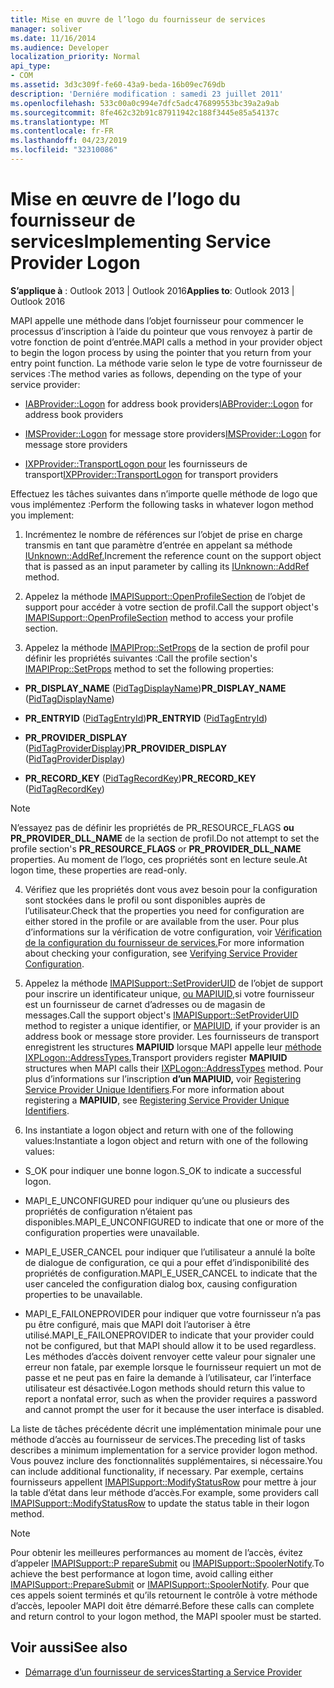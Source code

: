 ```yaml
---
title: Mise en œuvre de l’logo du fournisseur de services
manager: soliver
ms.date: 11/16/2014
ms.audience: Developer
localization_priority: Normal
api_type:
- COM
ms.assetid: 3d3c309f-fe60-43a9-beda-16b09ec769db
description: 'Derniére modification : samedi 23 juillet 2011'
ms.openlocfilehash: 533c00a0c994e7dfc5adc476899553bc39a2a9ab
ms.sourcegitcommit: 8fe462c32b91c87911942c188f3445e85a54137c
ms.translationtype: MT
ms.contentlocale: fr-FR
ms.lasthandoff: 04/23/2019
ms.locfileid: "32310086"
---
```

# <a name="implementing-service-provider-logon"></a><span data-ttu-id="e8523-103">Mise en œuvre de l’logo du fournisseur de services</span><span class="sxs-lookup"><span data-stu-id="e8523-103">Implementing Service Provider Logon</span></span>

<span data-ttu-id="e8523-104">**S’applique à** : Outlook 2013 | Outlook 2016</span><span class="sxs-lookup"><span data-stu-id="e8523-104">**Applies to**: Outlook 2013 | Outlook 2016</span></span> 
  
<span data-ttu-id="e8523-105">MAPI appelle une méthode dans l’objet fournisseur pour commencer le processus d’inscription à l’aide du pointeur que vous renvoyez à partir de votre fonction de point d’entrée.</span><span class="sxs-lookup"><span data-stu-id="e8523-105">MAPI calls a method in your provider object to begin the logon process by using the pointer that you return from your entry point function.</span></span> <span data-ttu-id="e8523-106">La méthode varie selon le type de votre fournisseur de services :</span><span class="sxs-lookup"><span data-stu-id="e8523-106">The method varies as follows, depending on the type of your service provider:</span></span>
  
- <span data-ttu-id="e8523-107">[IABProvider::Logon](iabprovider-logon.md) for address book providers</span><span class="sxs-lookup"><span data-stu-id="e8523-107">[IABProvider::Logon](iabprovider-logon.md) for address book providers</span></span> 
    
- <span data-ttu-id="e8523-108">[IMSProvider::Logon](imsprovider-logon.md) for message store providers</span><span class="sxs-lookup"><span data-stu-id="e8523-108">[IMSProvider::Logon](imsprovider-logon.md) for message store providers</span></span> 
    
- <span data-ttu-id="e8523-109">[IXPProvider::TransportLogon pour](ixpprovider-transportlogon.md) les fournisseurs de transport</span><span class="sxs-lookup"><span data-stu-id="e8523-109">[IXPProvider::TransportLogon](ixpprovider-transportlogon.md) for transport providers</span></span> 
    
<span data-ttu-id="e8523-110">Effectuez les tâches suivantes dans n’importe quelle méthode de logo que vous implémentez :</span><span class="sxs-lookup"><span data-stu-id="e8523-110">Perform the following tasks in whatever logon method you implement:</span></span>
  
1. <span data-ttu-id="e8523-111">Incrémentez le nombre de références sur l’objet de prise en charge transmis en tant que paramètre d’entrée en appelant sa méthode [IUnknown::AddRef.](https://msdn.microsoft.com/library/ms691379%28v=VS.85%29.aspx)</span><span class="sxs-lookup"><span data-stu-id="e8523-111">Increment the reference count on the support object that is passed as an input parameter by calling its [IUnknown::AddRef](https://msdn.microsoft.com/library/ms691379%28v=VS.85%29.aspx) method.</span></span> 
    
2. <span data-ttu-id="e8523-112">Appelez la méthode [IMAPISupport::OpenProfileSection](imapisupport-openprofilesection.md) de l’objet de support pour accéder à votre section de profil.</span><span class="sxs-lookup"><span data-stu-id="e8523-112">Call the support object's [IMAPISupport::OpenProfileSection](imapisupport-openprofilesection.md) method to access your profile section.</span></span> 
    
3. <span data-ttu-id="e8523-113">Appelez la méthode [IMAPIProp::SetProps](imapiprop-setprops.md) de la section de profil pour définir les propriétés suivantes :</span><span class="sxs-lookup"><span data-stu-id="e8523-113">Call the profile section's [IMAPIProp::SetProps](imapiprop-setprops.md) method to set the following properties:</span></span> 
    
  - <span data-ttu-id="e8523-114">**PR_DISPLAY_NAME** ([PidTagDisplayName](pidtagdisplayname-canonical-property.md))</span><span class="sxs-lookup"><span data-stu-id="e8523-114">**PR_DISPLAY_NAME** ([PidTagDisplayName](pidtagdisplayname-canonical-property.md))</span></span>
    
  - <span data-ttu-id="e8523-115">**PR_ENTRYID** ([PidTagEntryId](pidtagentryid-canonical-property.md))</span><span class="sxs-lookup"><span data-stu-id="e8523-115">**PR_ENTRYID** ([PidTagEntryId](pidtagentryid-canonical-property.md))</span></span>
    
  - <span data-ttu-id="e8523-116">**PR_PROVIDER_DISPLAY** ([PidTagProviderDisplay](pidtagproviderdisplay-canonical-property.md))</span><span class="sxs-lookup"><span data-stu-id="e8523-116">**PR_PROVIDER_DISPLAY** ([PidTagProviderDisplay](pidtagproviderdisplay-canonical-property.md))</span></span>
    
  - <span data-ttu-id="e8523-117">**PR_RECORD_KEY** ([PidTagRecordKey](pidtagrecordkey-canonical-property.md))</span><span class="sxs-lookup"><span data-stu-id="e8523-117">**PR_RECORD_KEY** ([PidTagRecordKey](pidtagrecordkey-canonical-property.md))</span></span>
    
  > [!NOTE]
  > <span data-ttu-id="e8523-118">N’essayez pas de définir les propriétés de PR_RESOURCE_FLAGS **ou** **PR_PROVIDER_DLL_NAME** de la section de profil.</span><span class="sxs-lookup"><span data-stu-id="e8523-118">Do not attempt to set the profile section's **PR_RESOURCE_FLAGS** or **PR_PROVIDER_DLL_NAME** properties.</span></span> <span data-ttu-id="e8523-119">Au moment de l’logo, ces propriétés sont en lecture seule.</span><span class="sxs-lookup"><span data-stu-id="e8523-119">At logon time, these properties are read-only.</span></span> 
  
4. <span data-ttu-id="e8523-120">Vérifiez que les propriétés dont vous avez besoin pour la configuration sont stockées dans le profil ou sont disponibles auprès de l’utilisateur.</span><span class="sxs-lookup"><span data-stu-id="e8523-120">Check that the properties you need for configuration are either stored in the profile or are available from the user.</span></span> <span data-ttu-id="e8523-121">Pour plus d’informations sur la vérification de votre configuration, voir [Vérification de la configuration du fournisseur de services.](verifying-service-provider-configuration.md)</span><span class="sxs-lookup"><span data-stu-id="e8523-121">For more information about checking your configuration, see [Verifying Service Provider Configuration](verifying-service-provider-configuration.md).</span></span>
    
5. <span data-ttu-id="e8523-122">Appelez la méthode [IMAPISupport::SetProviderUID](imapisupport-setprovideruid.md) de l’objet de support pour inscrire un identificateur unique, [ou MAPIUID,](mapiuid.md)si votre fournisseur est un fournisseur de carnet d’adresses ou de magasin de messages.</span><span class="sxs-lookup"><span data-stu-id="e8523-122">Call the support object's [IMAPISupport::SetProviderUID](imapisupport-setprovideruid.md) method to register a unique identifier, or [MAPIUID](mapiuid.md), if your provider is an address book or message store provider.</span></span> <span data-ttu-id="e8523-123">Les fournisseurs de transport enregistrent les structures **MAPIUID** lorsque MAPI appelle leur [méthode IXPLogon::AddressTypes.](ixplogon-addresstypes.md)</span><span class="sxs-lookup"><span data-stu-id="e8523-123">Transport providers register **MAPIUID** structures when MAPI calls their [IXPLogon::AddressTypes](ixplogon-addresstypes.md) method.</span></span> <span data-ttu-id="e8523-124">Pour plus d’informations sur l’inscription **d’un MAPIUID,** voir [Registering Service Provider Unique Identifiers](registering-service-provider-unique-identifiers.md).</span><span class="sxs-lookup"><span data-stu-id="e8523-124">For more information about registering a **MAPIUID**, see [Registering Service Provider Unique Identifiers](registering-service-provider-unique-identifiers.md).</span></span>
    
6. <span data-ttu-id="e8523-125">Ins instantiate a logon object and return with one of the following values:</span><span class="sxs-lookup"><span data-stu-id="e8523-125">Instantiate a logon object and return with one of the following values:</span></span>
    
  - <span data-ttu-id="e8523-126">S_OK pour indiquer une bonne logon.</span><span class="sxs-lookup"><span data-stu-id="e8523-126">S_OK to indicate a successful logon.</span></span>
    
  - <span data-ttu-id="e8523-127">MAPI_E_UNCONFIGURED pour indiquer qu’une ou plusieurs des propriétés de configuration n’étaient pas disponibles.</span><span class="sxs-lookup"><span data-stu-id="e8523-127">MAPI_E_UNCONFIGURED to indicate that one or more of the configuration properties were unavailable.</span></span>
    
  - <span data-ttu-id="e8523-128">MAPI_E_USER_CANCEL pour indiquer que l’utilisateur a annulé la boîte de dialogue de configuration, ce qui a pour effet d’indisponibilité des propriétés de configuration.</span><span class="sxs-lookup"><span data-stu-id="e8523-128">MAPI_E_USER_CANCEL to indicate that the user canceled the configuration dialog box, causing configuration properties to be unavailable.</span></span>
    
  - <span data-ttu-id="e8523-129">MAPI_E_FAILONEPROVIDER pour indiquer que votre fournisseur n’a pas pu être configuré, mais que MAPI doit l’autoriser à être utilisé.</span><span class="sxs-lookup"><span data-stu-id="e8523-129">MAPI_E_FAILONEPROVIDER to indicate that your provider could not be configured, but that MAPI should allow it to be used regardless.</span></span> <span data-ttu-id="e8523-130">Les méthodes d’accès doivent renvoyer cette valeur pour signaler une erreur non fatale, par exemple lorsque le fournisseur requiert un mot de passe et ne peut pas en faire la demande à l’utilisateur, car l’interface utilisateur est désactivée.</span><span class="sxs-lookup"><span data-stu-id="e8523-130">Logon methods should return this value to report a nonfatal error, such as when the provider requires a password and cannot prompt the user for it because the user interface is disabled.</span></span> 
    
<span data-ttu-id="e8523-131">La liste de tâches précédente décrit une implémentation minimale pour une méthode d’accès au fournisseur de services.</span><span class="sxs-lookup"><span data-stu-id="e8523-131">The preceding list of tasks describes a minimum implementation for a service provider logon method.</span></span> <span data-ttu-id="e8523-132">Vous pouvez inclure des fonctionnalités supplémentaires, si nécessaire.</span><span class="sxs-lookup"><span data-stu-id="e8523-132">You can include additional functionality, if necessary.</span></span> <span data-ttu-id="e8523-133">Par exemple, certains fournisseurs appellent [IMAPISupport::ModifyStatusRow](imapisupport-modifystatusrow.md) pour mettre à jour la table d’état dans leur méthode d’accès.</span><span class="sxs-lookup"><span data-stu-id="e8523-133">For example, some providers call [IMAPISupport::ModifyStatusRow](imapisupport-modifystatusrow.md) to update the status table in their logon method.</span></span> 
  
> [!NOTE]
> <span data-ttu-id="e8523-134">Pour obtenir les meilleures performances au moment de l’accès, évitez d’appeler [IMAPISupport::P repareSubmit](imapisupport-preparesubmit.md) ou [IMAPISupport::SpoolerNotify](imapisupport-spoolernotify.md).</span><span class="sxs-lookup"><span data-stu-id="e8523-134">To achieve the best performance at logon time, avoid calling either [IMAPISupport::PrepareSubmit](imapisupport-preparesubmit.md) or [IMAPISupport::SpoolerNotify](imapisupport-spoolernotify.md).</span></span> <span data-ttu-id="e8523-135">Pour que ces appels soient terminés et qu’ils retournent le contrôle à votre méthode d’accès, lepooler MAPI doit être démarré.</span><span class="sxs-lookup"><span data-stu-id="e8523-135">Before these calls can complete and return control to your logon method, the MAPI spooler must be started.</span></span> 
  
## <a name="see-also"></a><span data-ttu-id="e8523-136">Voir aussi</span><span class="sxs-lookup"><span data-stu-id="e8523-136">See also</span></span>

- [<span data-ttu-id="e8523-137">Démarrage d’un fournisseur de services</span><span class="sxs-lookup"><span data-stu-id="e8523-137">Starting a Service Provider</span></span>](starting-a-service-provider.md)

